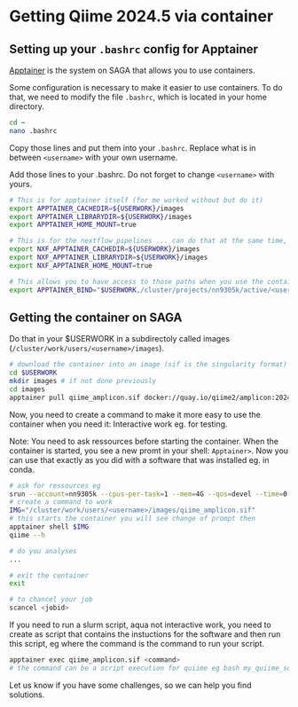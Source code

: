 # Getting Qiime 2024.5 via container

## Setting up your `.bashrc` config for Apptainer

[Apptainer](https://apptainer.org/) is the system on SAGA that allows you to use containers.

Some configuration is necessary to make it easier to use containers. To do that, we need to modify the file `.bashrc`, which is located in your home directory.

```bash
cd ~
nano .bashrc
```
Copy those lines and put them into your `.bashrc`.
Replace what is in between `<username>` with your own username.

Add those lines to your .bashrc. Do not forget to change `<username>` with yours.
```bash
# This is for apptainer itself (for me worked without but do it)
export APPTAINER_CACHEDIR=${USERWORK}/images
export APPTAINER_LIBRARYDIR=${USERWORK}/images
export APPTAINER_HOME_MOUNT=true

# This is for the nextflow pipelines ... can do that at the same time, it will be done!
export NXF_APPTAINER_CACHEDIR=${USERWORK}/images
export NXF_APPTAINER_LIBRARYDIR=${USERWORK}/images
export NXF_APPTAINER_HOME_MOUNT=true

# This allows you to have access to those paths when you use the container. If you need more add those
export APPTAINER_BIND="$USERWORK,/cluster/projects/nn9305k/active/<username>,/cluster/projects/nn9305k/db_flatfiles"
```

## Getting the container on SAGA

Do that in your $USERWORK  in a subdirectoly called images (`/cluster/work/users/<username>/images`).

```bash
# download the container into an image (sif is the singularity format)
cd $USERWORK
mkdir images # if not done previously
cd images
apptainer pull qiime_amplicon.sif docker://quay.io/qiime2/amplicon:2024.5
```

Now, you need to create a command to make it more easy to use the container when you need it:
Interactive work eg. for testing.

Note: You need to ask ressources before starting the container.
When the container is started, you see a new promt in your shell: `Apptainer>`.
Now you can use that exactly as you did with a software that was installed eg. in conda. 

```bash
# ask for ressources eg
srun --account=nn9305k --cpus-per-task=1 --mem=4G --qos=devel --time=0:30:00 --pty bash -i
# create a command to work 
IMG="/cluster/work/users/<username>/images/qiime_amplicon.sif"
# this starts the container you will see change of prompt then
apptainer shell $IMG
qiime --h

# do you analyses
...

# exit the container 
exit 

# to chancel your job 
scancel <jobid> 
```

<!--
 Command to reproduce with apptainer 
docker run -t -i -v $(pwd):/data quay.io/qiime2/amplicon:2024.5 qiime
-v bind mount a volume
-t allocate pseudo-TTY
-i interactive (keep STDIN open even if not attached) 

> should work ok in interactive then

Possible options to add -f --compat for fakeroot and docker compatibility if problem
-->

If you need to run a slurm script, aqua not interactive work,
you need to create as script that contains the instuctions for the 
software and then run this script, eg where the command is the command to run your script.

```bash
apptainer exec qiime_amplicon.sif <command> 
# the command can be a script execution for quiime eg bash my_quiime_script.sh
```

Let us know if you have some challenges, so we can help you find solutions.
